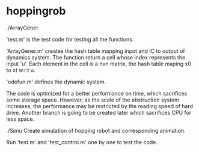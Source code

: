 # hoppingrob
./ArrayGener

'test.m' is the test code for testing all the functions.

'ArrayGener.m' creates the hash table mapping input and IC to output of dynamics system. The function return a cell whose index represents  the input 'u'. Each element in the cell is a nxn matrix, the hash table maping x0 to xt w.r.t u.

'odefun.m' defines the dynamic system.

The code is optimized for a better performance on time, which sacrifices some storage space. However, as the scale of the abstruction system increases, the performance may be restricted by the reading speed of hard drive. Another branch is going to be created later which sacrifices CPU for less space.

./Simu
Create simulation of hopping robot and corresponding animation.

Run 'test.m' and 'test_control.m' one by one to test the code.
